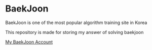 # BaekJoon
BaekJoon is one of the most popular algorithm training site in Korea

This repository is made for storing my answer of solving baekjoon

[My BaekJoon Account](https://www.acmicpc.net/user/myopqr1234)
